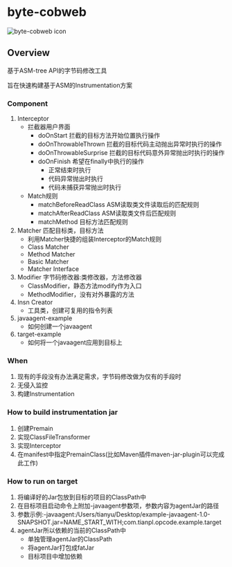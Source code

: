 <!--
author: yu.tian-tianpl
head: https://github.com/yutian-tianpl/byte-cobweb
date: 2017-11-29
title: Byte-Cobweb说明
tags: java,github,开源
category: java
status: publish
summary: 基于ASM-tree API的字节码修改工具,旨在快速构建基于ASM的Instrumentation方案

-->
# byte-cobweb
![byte-cobweb icon](http://blog.tianpl.com/blog/img/Cobweb.png)


## Overview
基于ASM-tree API的字节码修改工具
 
旨在快速构建基于ASM的Instrumentation方案


### Component
1. Interceptor 
	- 拦截器用户界面
		- doOnStart 拦截的目标方法开始位置执行操作
		- doOnThrowableThrown 拦截的目标代码主动抛出异常时执行的操作
		- doOnThrowableSurprise 拦截的目标代码意外异常抛出时执行的操作
		- doOnFinish 希望在finally中执行的操作
			- 正常结束时执行
			- 代码异常抛出时执行
			- 代码未捕获异常抛出时执行
	- Match规则
		- matchBeforeReadClass ASM读取类文件读取后的匹配规则
		- matchAfterReadClass ASM读取类文件后匹配规则
		- matchMethod 目标方法匹配规则
2. Matcher 匹配目标类，目标方法
    - 利用Matcher快捷的组装Interceptor的Match规则
	- Class Matcher
	- Method Matcher
	- Basic Matcher
	- Matcher Interface
3. Modifier 字节码修改器:类修改器，方法修改器
	- ClassModifier，静态方法modify作为入口
	- MethodModifier，没有对外暴露的方法
4. Insn Creator
	- 工具类，创建可复用的指令列表
5. javaagent-example
	- 如何创建一个javaagent
6. target-example
	- 如何将一个javaagent应用到目标上
	
### When
1. 现有的手段没有办法满足需求，字节码修改做为仅有的手段时
2. 无侵入监控
3. 构建Instrumentation

### How to build instrumentation jar
1. 创建Premain
2. 实现ClassFileTransformer
3. 实现Interceptor
4. 在manifest中指定PremainClass(比如Maven插件maven-jar-plugin可以完成此工作)
### How to run on target
1. 将编译好的Jar包放到目标的项目的ClassPath中
2. 在目标项目启动命令上附加-javaagent参数项，参数内容为agentJar的路径
3. 参数示例:-javaagent:/Users/tianyu/Desktop/example-javaagent-1.0-SNAPSHOT.jar=NAME_START_WITH;com.tianpl.opcode.example.target
4. agentJar所以依赖的当前的ClassPath中
    - 单独管理agentJar的ClassPath
    - 将agentJar打包成fatJar
    - 目标项目中增加依赖